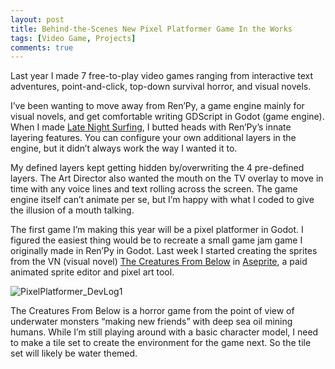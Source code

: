 ```yaml
---
layout: post
title: Behind-the-Scenes New Pixel Platformer Game In the Works
tags: [Video Game, Projects]
comments: true
---
```


Last year I made 7 free-to-play video games ranging from interactive text adventures, point-and-click, top-down survival horror, and visual novels.

I’ve been wanting to move away from Ren’Py, a game engine mainly for visual novels, and get comfortable writing GDScript in Godot (game engine). When I made [Late Night Surfing](https://decolfutures.itch.io/late-night-surfing), I butted heads with Ren’Py’s innate layering features. You can configure your own additional layers in the engine, but it didn’t always work the way I wanted it to.

My defined layers kept getting hidden by/overwriting the 4 pre-defined layers. The Art Director also wanted the mouth on the TV overlay to move in time with any voice lines and text rolling across the screen. The game engine itself can’t animate per se, but I’m happy with what I coded to give the illusion of a mouth talking.

The first game I’m making this year will be a pixel platformer in Godot. I figured the easiest thing would be to recreate a small game jam game I originally made in Ren’Py in Godot. Last week I started creating the sprites from the VN (visual novel) [The Creatures From Below](https://decolfutures.itch.io/the-creatures-from-below) in [Aseprite](https://www.aseprite.org), a paid animated sprite editor and pixel art tool.


![PixelPlatformer_DevLog1](https://github.com/user-attachments/assets/befbc023-53c9-40eb-9f58-40ea979ea339)

The Creatures From Below is a horror game from the point of view of underwater monsters “making new friends” with deep sea oil mining humans. While I’m still playing around with a basic character model, I need to make a tile set to create the environment for the game next. So the tile set will likely be water themed.
